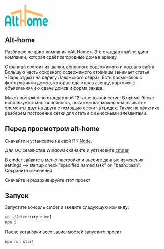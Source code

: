 
<img width="139" height="68" alt="Alt Home logo" src="https://github.com/shurawi/alt-home/blob/master/source/img/header_logo.png">

## Alt-home

Разбираю лендинг компании «Alt Home». Это стандартный лендинг компании, которая сдаёт загородные дома в аренду

Страница состоит из шапки, основного содержимого и подвала сайта. Большую часть основного содержимого страницы занимает статья «Парк отдыха на берегу Ладожского озера». Есть промо-блок с фотографиями домов, которые сдаются в аренду, карточки с объявлениями о сдаче домов и форма заказа.

Макет построен по стандартной 12-колоночной сетке. В промо-блоке используется многослойность, покажем как можно «наслаивать» элементы друг на друга с помощью сетки на гридах. Также на практике разберём построение сетки для статьи с выносными элементами.

## Перед просмотром alt-home
Скачайте и установите на свой ПК [Node](https://nodejs.org/en/).

Для ОС семейства Windows скачайте и установите [cmder](https://cmder.net/).

В cmder зайдите в меню настройки и внесите данные изменения settings --> startup check "specified named task" on "bash::bash". Сохраните изменения

Скачайте и разархивируйте этот проект

## Запуск 
Запустите консоль cmder и введите следующую команду:
```bash
cd ~/[directory name]
npm i
```
После установки всех зависимостей запустите проект:
```bush
npm run start
```
